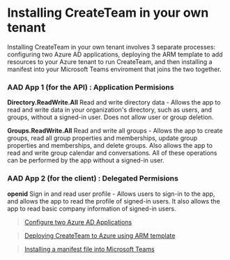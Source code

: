 # Installing CreateTeam in your own tenant

Installing CreateTeam in your own tenant involves 3 separate processes: configuring two Azure AD applications, deploying the ARM template to add resources to your Azure tenant to run CreateTeam, and then installing a manifest into your Microsoft Teams enviroment that joins the two together.

### AAD App 1 (for the API) : Application Permisions

**Directory.ReadWrite.All** Read and write directory data - Allows the app to read and write data in your organization's directory, such as users, and groups, without a signed-in user. Does not allow user or group deletion.

**Groups.ReadWrite.All** Read and write all groups - Allows the app to create groups, read all group properties and memberships, update group properties and memberships, and delete groups. Also allows the app to read and write group calendar and conversations. All of these operations can be performed by the app without a signed-in user.

### AAD App 2 (for the client) : Delegated Permisions

**openid** Sign in and read user profile - Allows users to sign-in to the app, and allows the app to read the profile of signed-in users. It also allows the app to read basic company information of signed-in users.

>[Configure two Azure AD Applications](RegisterApplicationAPI.md)

>[Deploying CreateTeam to Azure using ARM template](armDeploy.md)

>[Installing a manifest file into Microsoft Teams](manifestCreate.md)